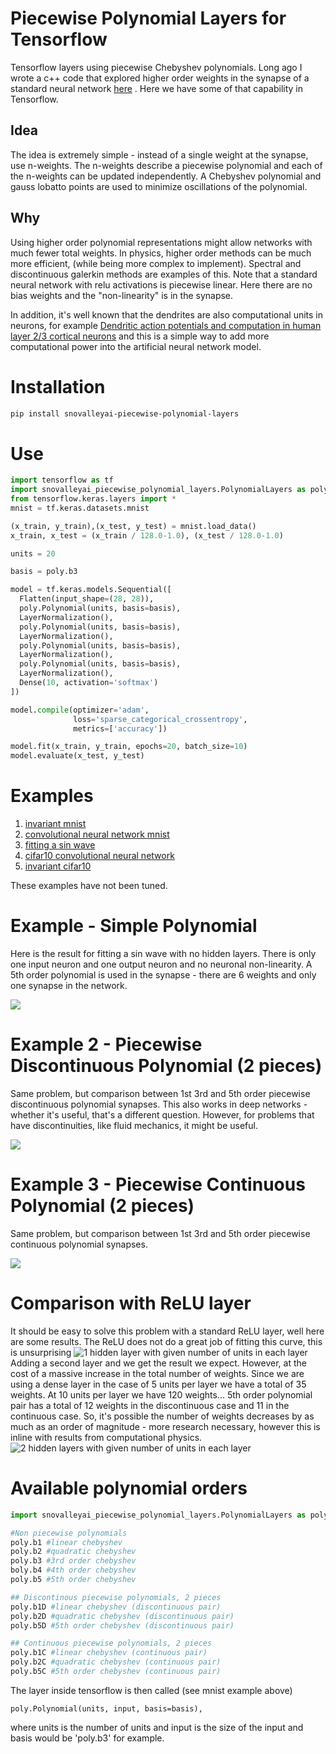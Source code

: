 # Piecewise Polynomial Layers for Tensorflow
Tensorflow layers using piecewise Chebyshev polynomials.  Long ago I wrote a c++ code that explored higher 
order weights in the synapse of a standard neural network [here](https://www.researchgate.net/publication/276923198_Discontinuous_Piecewise_Polynomial_Neural_Networks) .  Here we have some of that capability in Tensorflow.

## Idea

The idea is extremely simple - instead of a single weight at the synapse, use n-weights.  The n-weights describe a piecewise polynomial and each of the n-weights can be updated independently.  A Chebyshev polynomial and gauss lobatto points are used to minimize oscillations of the polynomial.

## Why

Using higher order polynomial representations might allow networks with much fewer total weights. In physics, higher order methods
can be much more efficient, (while being more complex to implement). Spectral and discontinuous galerkin methods are examples of this.  Note that a standard neural network with relu activations is piecewise linear.  Here there are no bias weights and the "non-linearity" is in the synapse. 

In addition, it's well known that the dendrites are also computational units in neurons, for example [Dendritic action potentials and computation in human layer 2/3 cortical neurons](https://science.sciencemag.org/content/367/6473/83) and this is a simple way to add more computational power into the artificial neural network model.

# Installation

```bash
pip install snovalleyai-piecewise-polynomial-layers
```

# Use

```python
import tensorflow as tf
import snovalleyai_piecewise_polynomial_layers.PolynomialLayers as poly
from tensorflow.keras.layers import *
mnist = tf.keras.datasets.mnist

(x_train, y_train),(x_test, y_test) = mnist.load_data()
x_train, x_test = (x_train / 128.0-1.0), (x_test / 128.0-1.0)

units = 20

basis = poly.b3

model = tf.keras.models.Sequential([
  Flatten(input_shape=(28, 28)),
  poly.Polynomial(units, basis=basis),
  LayerNormalization(),
  poly.Polynomial(units, basis=basis),
  LayerNormalization(),
  poly.Polynomial(units, basis=basis),
  LayerNormalization(),
  poly.Polynomial(units, basis=basis),
  LayerNormalization(),
  Dense(10, activation='softmax')
])

model.compile(optimizer='adam',
              loss='sparse_categorical_crossentropy',
              metrics=['accuracy'])

model.fit(x_train, y_train, epochs=20, batch_size=10)
model.evaluate(x_test, y_test)
```

# Examples

1. [invariant mnist](invariantMnistExample.py)
2. [convolutional neural network mnist](mnistCNNExample.py)
3. [fitting a sin wave](functionExample.py)
4. [cifar10 convolutional neural network](cifar10CNNExample.py)
5. [invariant cifar10](invariantCIFAR10Example.py)

These examples have not been tuned.

# Example - Simple Polynomial

Here is the result for fitting a sin wave with no hidden layers.  There is only one input neuron and one output neuron and no neuronal non-linearity.  A 5th order polynomial is used in the synapse - there are 6 weights and only one synapse in the network.

![](polynomialSynapse.png)

# Example 2 - Piecewise Discontinuous Polynomial (2 pieces)

Same problem, but comparison between 1st 3rd and 5th order piecewise discontinuous polynomial synapses.  This also works in deep networks - whether it's useful, that's a different question.  However, for problems that have discontinuities, like fluid mechanics, it might be useful.

![](sin5d.png)

# Example 3 - Piecewise Continuous Polynomial (2 pieces)

Same problem, but comparison between 1st 3rd and 5th order piecewise continuous polynomial synapses.

![](sin5c.png)

# Comparison with ReLU layer

It should be easy to solve this problem with a standard ReLU layer, well here are some results. The ReLU does not do a great job of fitting this curve, this is unsurprising
![1 hidden layer with given number of units in each layer](sinRelu1.png)
Adding a second layer and we get the result we expect.  However, at the cost of a massive increase in the total number of weights.  Since we are using a dense layer in the case of 5 units per layer we have a total of 35 weights.  At 10 units per layer we have 120 weights...  5th order polynomial pair has a total of 12 weights in the discontinuous case and 11 in the continuous case.  So, it's possible the number of weights decreases by as much as an order of magnitude - more research necessary, however this is inline with results from computational physics.
![2 hidden layers with given number of units in each layer](sinRelu2.png)


# Available polynomial orders

```python
import snovalleyai_piecewise_polynomial_layers.PolynomialLayers as poly

#Non piecewise polynomials
poly.b1 #linear chebyshev
poly.b2 #quadratic chebyshev
poly.b3 #3rd order chebyshev
boly.b4 #4th order chebyshev
poly.b5 #5th order chebyshev

## Discontinous piecewise polynomials, 2 pieces
poly.b1D #linear chebyshev (discontinuous pair)
poly.b2D #quadratic chebyshev (discontinuous pair)
poly.b5D #5th order chebyshev (discontinuous pair)

## Continuous piecewise polynomials, 2 pieces
poly.b1C #linear chebyshev (continuous pair)
poly.b2C #quadratic chebyshev (continuous pair)
poly.b5C #5th order chebyshev (continuous pair)
```
The layer inside tensorflow is then called (see mnist example above)
```
poly.Polynomial(units, input, basis=basis),
```
where units is the number of units and input is the size of the input and basis would be 'poly.b3' for example.
